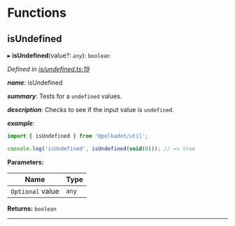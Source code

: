 

# Functions

<a id="isundefined"></a>

##  isUndefined

▸ **isUndefined**(value?: *`any`*): `boolean`

*Defined in [is/undefined.ts:19](https://github.com/polkadot-js/common/blob/77a6bc6/packages/util/src/is/undefined.ts#L19)*

*__name__*: isUndefined

*__summary__*: Tests for a `undefined` values.

*__description__*: Checks to see if the input value is `undefined`.

*__example__*:   

```javascript
import { isUndefined } from '@polkadot/util';

console.log('isUndefined', isUndefined(void(0))); // => true
```

**Parameters:**

| Name | Type |
| ------ | ------ |
| `Optional` value | `any` |

**Returns:** `boolean`

___

